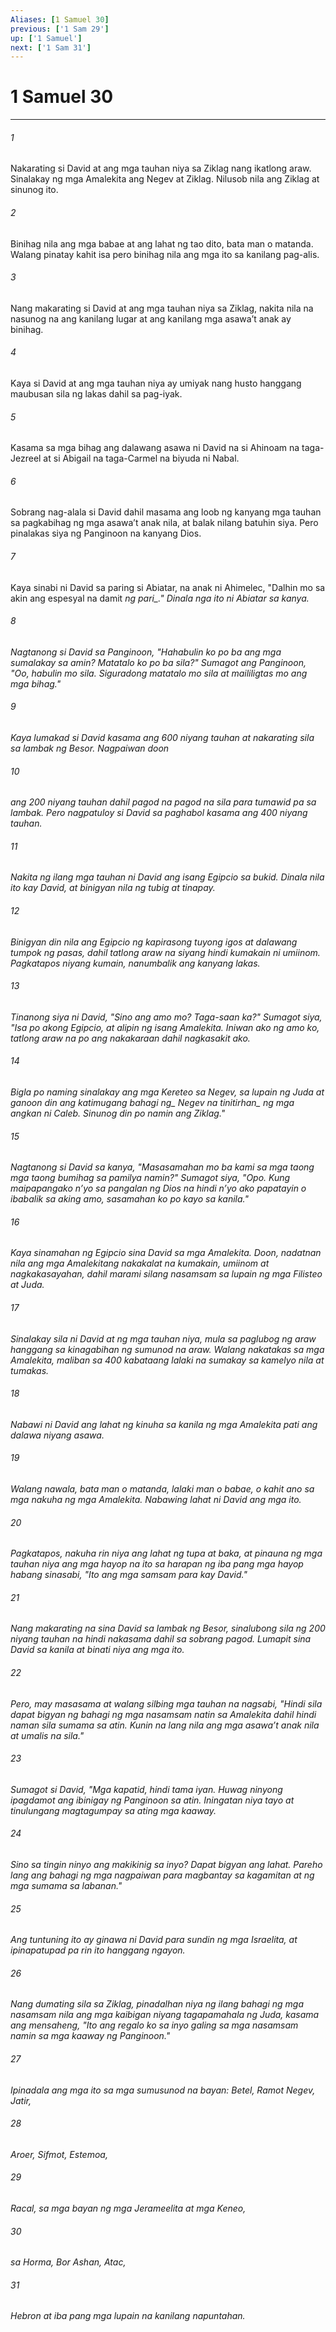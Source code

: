 ```yaml
---
Aliases: [1 Samuel 30]
previous: ['1 Sam 29']
up: ['1 Samuel']
next: ['1 Sam 31']
---
```

# 1 Samuel 30

***






















###### 1 










Nakarating si David at ang mga tauhan niya sa Ziklag nang ikatlong araw. Sinalakay ng mga Amalekita ang Negev at Ziklag. Nilusob nila ang Ziklag at sinunog ito. 





















###### 2 










Binihag nila ang mga babae at ang lahat ng tao dito, bata man o matanda. Walang pinatay kahit isa pero binihag nila ang mga ito sa kanilang pag-alis. 





















###### 3 










Nang makarating si David at ang mga tauhan niya sa Ziklag, nakita nila na nasunog na ang kanilang lugar at ang kanilang mga asawaʼt anak ay binihag. 





















###### 4 










Kaya si David at ang mga tauhan niya ay umiyak nang husto hanggang maubusan sila ng lakas dahil sa pag-iyak. 





















###### 5 










Kasama sa mga bihag ang dalawang asawa ni David na si Ahinoam na taga-Jezreel at si Abigail na taga-Carmel na biyuda ni Nabal. 





















###### 6 










Sobrang nag-alala si David dahil masama ang loob ng kanyang mga tauhan sa pagkabihag ng mga asawaʼt anak nila, at balak nilang batuhin siya. Pero pinalakas siya ng Panginoon na kanyang Dios. 





















###### 7 










Kaya sinabi ni David sa paring si Abiatar, na anak ni Ahimelec, "Dalhin mo sa akin ang espesyal na damit <i class="trans-change">ng pari_." Dinala nga ito ni Abiatar sa kanya. 





















###### 8 










Nagtanong si David sa Panginoon, "Hahabulin ko po ba ang mga sumalakay sa amin? Matatalo ko po ba sila?" Sumagot ang Panginoon, "Oo, habulin mo sila. Siguradong matatalo mo sila at maililigtas mo ang mga bihag." 





















###### 9 










Kaya lumakad si David kasama ang 600 niyang tauhan at nakarating sila sa lambak ng Besor. Nagpaiwan doon 





















###### 10 










ang 200 niyang tauhan dahil pagod na pagod na sila para tumawid pa sa lambak. Pero nagpatuloy si David sa paghabol kasama ang 400 niyang tauhan. 





















###### 11 










Nakita ng ilang mga tauhan ni David ang isang Egipcio sa bukid. Dinala nila ito kay David, at binigyan nila ng tubig at tinapay. 





















###### 12 










Binigyan din nila ang Egipcio ng kapirasong tuyong igos at dalawang tumpok ng pasas, dahil tatlong araw na siyang hindi kumakain ni umiinom. Pagkatapos niyang kumain, nanumbalik ang kanyang lakas. 





















###### 13 










Tinanong siya ni David, "Sino ang amo mo? Taga-saan ka?" Sumagot siya, "Isa po akong Egipcio, at alipin ng isang Amalekita. Iniwan ako ng amo ko, tatlong araw na po ang nakakaraan dahil nagkasakit ako. 





















###### 14 










Bigla po naming sinalakay ang mga Kereteo sa Negev, sa lupain ng Juda at ganoon din ang <i class="trans-change">katimugang bahagi ng_ Negev <i class="trans-change">na tinitirhan_ ng mga angkan ni Caleb. Sinunog din po namin ang Ziklag." 





















###### 15 










Nagtanong si David sa kanya, "Masasamahan mo ba kami sa mga taong mga taong bumihag sa pamilya namin?" Sumagot siya, "Opo. Kung maipapangako nʼyo sa pangalan ng Dios na hindi nʼyo ako papatayin o ibabalik sa aking amo, sasamahan ko po kayo sa kanila." 





















###### 16 










Kaya sinamahan ng Egipcio sina David sa mga Amalekita. Doon, nadatnan nila ang mga Amalekitang nakakalat na kumakain, umiinom at nagkakasayahan, dahil marami silang nasamsam sa lupain ng mga Filisteo at Juda. 





















###### 17 










Sinalakay sila ni David at ng mga tauhan niya, mula sa paglubog ng araw hanggang sa kinagabihan ng sumunod na araw. Walang nakatakas sa mga Amalekita, maliban sa 400 kabataang lalaki na sumakay sa kamelyo nila at tumakas. 





















###### 18 










Nabawi ni David ang lahat ng kinuha sa kanila ng mga Amalekita pati ang dalawa niyang asawa. 





















###### 19 










Walang nawala, bata man o matanda, lalaki man o babae, o kahit ano sa mga nakuha ng mga Amalekita. Nabawing lahat ni David ang mga ito. 





















###### 20 










Pagkatapos, nakuha rin niya ang lahat ng tupa at baka, at pinauna ng mga tauhan niya ang mga hayop na ito sa harapan ng iba pang mga hayop habang sinasabi, "Ito ang mga samsam para kay David." 





















###### 21 










Nang makarating na sina David sa lambak ng Besor, sinalubong sila ng 200 niyang tauhan na hindi nakasama dahil sa sobrang pagod. Lumapit sina David sa kanila at binati niya ang mga ito. 





















###### 22 










Pero, may masasama at walang silbing mga tauhan na nagsabi, "Hindi sila dapat bigyan ng bahagi ng mga nasamsam natin sa Amalekita dahil hindi naman sila sumama sa atin. Kunin na lang nila ang mga asawaʼt anak nila at umalis na sila." 





















###### 23 










Sumagot si David, "Mga kapatid, hindi tama iyan. Huwag ninyong ipagdamot ang ibinigay ng Panginoon sa atin. Iningatan niya tayo at tinulungang magtagumpay sa ating mga kaaway. 





















###### 24 










Sino sa tingin ninyo ang makikinig sa inyo? Dapat bigyan ang lahat. Pareho lang ang bahagi ng mga nagpaiwan para magbantay sa kagamitan at ng mga sumama sa labanan." 





















###### 25 










Ang tuntuning ito ay ginawa ni David para sundin ng mga Israelita, at ipinapatupad pa rin ito hanggang ngayon. 





















###### 26 










Nang dumating sila sa Ziklag, pinadalhan niya ng ilang bahagi ng mga nasamsam nila ang mga kaibigan niyang tagapamahala ng Juda, kasama ang mensaheng, "Ito ang regalo ko sa inyo galing sa mga nasamsam namin sa mga kaaway ng Panginoon." 





















###### 27 










Ipinadala ang mga ito sa mga sumusunod na bayan: Betel, Ramot Negev, Jatir, 





















###### 28 










Aroer, Sifmot, Estemoa, 





















###### 29 










Racal, sa mga bayan ng mga Jerameelita at mga Keneo, 





















###### 30 










sa Horma, Bor Ashan, Atac, 





















###### 31 










Hebron at iba pang mga lupain na kanilang napuntahan.
